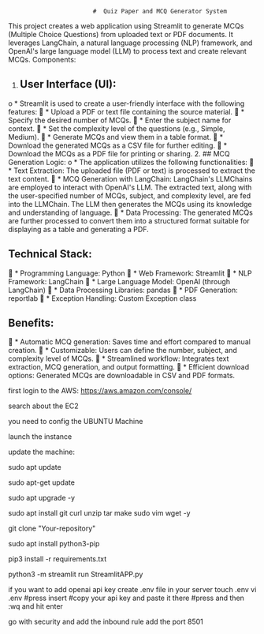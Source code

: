                             #  Quiz Paper and MCQ Generator System
This project creates a web application using Streamlit to generate MCQs (Multiple Choice Questions) from uploaded text or PDF documents. It leverages LangChain, a natural language processing (NLP) framework, and OpenAI's large language model (LLM) to process text and create relevant MCQs.
Components:
1.   ## User Interface (UI):
o         * Streamlit is used to create a user-friendly interface with the following features:
         *  Upload a PDF or text file containing the source material.
         * Specify the desired number of MCQs.
         *  Enter the subject name for context.
         * Set the complexity level of the questions (e.g., Simple, Medium).
         *  Generate MCQs and view them in a table format.
         *  Download the generated MCQs as a CSV file for further editing.
         * Download the MCQs as a PDF file for printing or sharing.
2.  ## MCQ Generation Logic:
o         * The application utilizes the following functionalities:
          * Text Extraction: The uploaded file (PDF or text) is processed to extract the text content.
          * MCQ Generation with LangChain: LangChain's LLMChains are employed to interact with OpenAI's LLM. The extracted text, along with the user-specified number of MCQs, subject, and complexity level, are fed into the LLMChain. The LLM then generates the MCQs using its knowledge and understanding of language.
          * Data Processing: The generated MCQs are further processed to convert them into a structured format suitable for displaying as a table and generating a PDF.
##  Technical Stack:
          * Programming Language: Python
          * Web Framework: Streamlit
          *  NLP Framework: LangChain
          * Large Language Model: OpenAI (through LangChain)
          * Data Processing Libraries: pandas
          * PDF Generation: reportlab
          * Exception Handling: Custom Exception class
##  Benefits:
         * Automatic MCQ generation: Saves time and effort compared to manual creation.
          * Customizable: Users can define the number, subject, and complexity level of MCQs.
          * Streamlined workflow: Integrates text extraction, MCQ generation, and output formatting.
          * Efficient download options: Generated MCQs are downloadable in CSV and PDF formats.


first login to the AWS: https://aws.amazon.com/console/

search about the EC2

you need to config the UBUNTU Machine

launch the instance

update the machine:

sudo apt update

sudo apt-get update

sudo apt upgrade -y

sudo apt install git curl unzip tar make sudo vim wget -y

git clone "Your-repository"

sudo apt install python3-pip

pip3 install -r requirements.txt

python3 -m streamlit run StreamlitAPP.py

if you want to add openai api key
create .env file in your server touch .env
vi .env #press insert #copy your api key and paste it there #press and then :wq and hit enter

go with security and add the inbound rule add the port 8501
